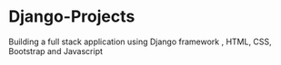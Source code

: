 # Django-Projects
Building a full stack application using Django framework , HTML, CSS, Bootstrap and Javascript
